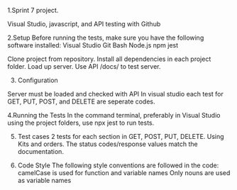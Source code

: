 1.Sprint 7 project.

Visual Studio, javascript, and API testing with Github

2.Setup
Before running the tests, make sure you have the following software installed:
Visual Studio
Git Bash
Node.js
npm
jest

Clone project from repository. Install all dependencies in each project folder. Load up server. Use API /docs/ to test server. 

3. Configuration

Server must be loaded and checked with API
In visual studio each test for GET, PUT, POST, and DELETE are seperate codes.

4.Running the Tests
In the command terminal, preferably in Visual Studio using the project folders, use npx jest to run tests.

5. Test cases
2 tests for each section in GET, POST, PUT, DELETE. Using Kits and orders.
The status codes/response values match the documentation.

7. Code Style
The following style conventions are followed in the code:
camelCase is used for function and variable names
Only nouns are used as variable names
